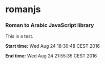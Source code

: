 # romanjs
### Roman to Arabic JavaScript library

This is a test.

__Start time:__
Wed Aug 24 18:30:48 CEST 2016

__End time:__
Wed Aug 24 21:55:35 CEST 2016
